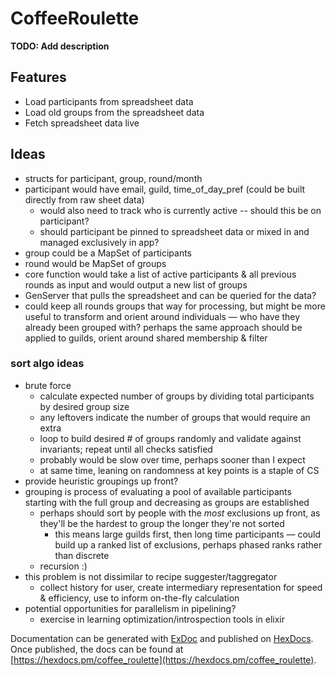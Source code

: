 # CoffeeRoulette

**TODO: Add description**

## Features
* Load participants from spreadsheet data
* Load old groups from the spreadsheet data
* Fetch spreadsheet data live

## Ideas
* structs for participant, group, round/month
* participant would have email, guild, time_of_day_pref (could be built directly from raw sheet data)
  * would also need to track who is currently active -- should this be on participant?
  * should participant be pinned to spreadsheet data or mixed in and managed exclusively in app?
* group could be a MapSet of participants
* round would be MapSet of groups
* core function would take a list of active participants & all previous rounds as input and would output a new list of groups
* GenServer that pulls the spreadsheet and can be queried for the data?
* could keep all rounds groups that way for processing, but might be more useful to transform and orient around individuals — who have they already been grouped with? perhaps the same approach should be applied to guilds, orient around shared membership & filter

### sort algo ideas
* brute force
  * calculate expected number of groups by dividing total participants by desired group size
  * any leftovers indicate the number of groups that would require an extra
  * loop to build desired # of groups randomly and validate against invariants; repeat until all checks satisfied
  * probably would be slow over time, perhaps sooner than I expect
  * at same time, leaning on randomness at key points is a staple of CS
* provide heuristic groupings up front?
* grouping is process of evaluating a pool of available participants starting with the full group and decreasing as groups are established
  * perhaps should sort by people with the _most_ exclusions up front, as they'll be the hardest to group the longer they're not sorted
    * this means large guilds first, then long time participants — could build up a ranked list of exclusions, perhaps phased ranks rather than discrete
  * recursion :)
* this problem is not dissimilar to recipe suggester/taggregator
  * collect history for user, create intermediary representation for speed & efficiency, use to inform on-the-fly calculation
* potential opportunities for parallelism in pipelining?
    * exercise in learning optimization/introspection tools in elixir

Documentation can be generated with [ExDoc](https://github.com/elixir-lang/ex_doc)
and published on [HexDocs](https://hexdocs.pm). Once published, the docs can
be found at [https://hexdocs.pm/coffee_roulette](https://hexdocs.pm/coffee_roulette).

